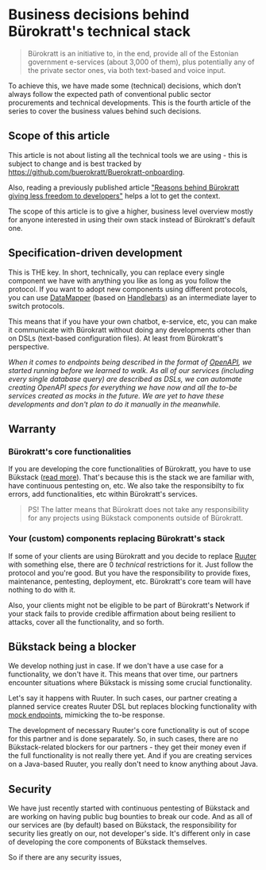 # Business decisions behind Bürokratt's technical stack

> Bürokratt is an initiative to, in the end, provide all of the Estonian government e-services (about 3,000 of them), plus potentially any of the private sector ones, via both text-based and voice input.

To achieve this, we have made some (technical) decisions, which don’t always follow the expected path of conventional public sector procurements and technical developments. This is the fourth article of the series to cover the business values behind such decisions.

## Scope of this article

This article is not about listing all the technical tools we are using - this is subject to change and is best tracked by https://github.com/buerokratt/Buerokratt-onboarding.

Also, reading a previously published article ["Reasons behind Bürokratt giving less freedom to developers"](https://medium.com/digiriik/reasons-behind-b%C3%BCrokratt-giving-less-freedom-to-developers-fc04b0751) helps a lot to get the context.

The scope of this article is to give a higher, business level overview mostly for anyone interested in using their own stack instead of Bürokratt's default one.

## Specification-driven development

This is THE key. In short, technically, you can replace every single component we have with anything you like as long as you follow the protocol. If you want to adopt new components using different protocols, you can use [DataMapper](https://github.com/buerokratt/DataMapper) (based on [Handlebars](https://handlebarsjs.com)) as an intermediate layer to switch protocols.

This means that if you have your own chatbot, e-service, etc, you can make it communicate with Bürokratt without doing any developments other than on DSLs (text-based configuration files). At least from Bürokratt's perspective.

_When it comes to endpoints being described in the format of [OpenAPI](https://www.openapis.org), we started running before we learned to walk. As all of our services (including every single database query) are described as DSLs, we can automate creating OpenAPI specs for everything we have now and all the to-be services created as mocks in the future. We are yet to have these developments and don't plan to do it manually in the meanwhile._

## Warranty

### Bürokratt's core functionalities

If you are developing the core functionalities of Bürokratt, you have to use Bükstack ([read more](https://github.com/buerokratt/Buerokratt-onboarding)). That's because this is the stack we are familiar with, have continuous pentesting on, etc. We also take the responsibilty to fix errors, add functionalities, etc within Bürokratt's services.

> PS! The latter means that Bürokratt does not take any responsibility for any projects using Bükstack components outside of Bürokratt.

### Your (custom) components replacing Bürokratt's stack

If some of your clients are using Bürokratt and you decide to replace [Ruuter](https://github.com/buerokratt/Ruuter) with something else, there are 0 _technical_ restrictions for it. Just follow the protocol and you're good. But you have the responsibility to provide fixes, maintenance, pentesting, deployment, etc. Bürokratt's core team will have nothing to do with it.

Also, your clients might not be eligible to be part of Bürokratt's Network if your stack fails to provide credible affirmation about being resilient to attacks, cover all the functionality, and so forth.

## Bükstack being a blocker

We develop nothing just in case. If we don't have a use case for a functionality, we don't have it. This means that over time, our partners encounter situations where Bükstack is missing some crucial functionality.

Let's say it happens with Ruuter. In such cases, our partner creating a planned service creates Ruuter DSL but replaces blocking functionality with [mock endpoints](https://github.com/buerokratt/Ruuter/blob/main/samples/steps/mock.md), mimicking the to-be response.

The development of necessary Ruuter's core functionality is out of scope for this partner and is done separately. So, in such cases, there are no Bükstack-related blockers for our partners - they get their money even if the full functionality is not really there yet. And if you are creating services on a Java-based Ruuter, you really don't need to know anything about Java.

## Security

We have just recently started with continuous pentesting of Bükstack and are working on having public bug bounties to break our code. And as all of our services are (by default) based on Bükstack, the responsibility for security lies greatly on our, not developer's side. It's different only in case of developing the core components of Bükstack themselves.

So if there are any security issues, 
